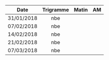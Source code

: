 |Date | Trigramme | Matin  | AM  |
|-----|:---------:|:------:|:---:|
| 31/01/2018 | nbe |       |     |
| 07/02/2018 | nbe |       |     |
| 14/02/2018 | nbe |       |     |
| 21/02/2018 | nbe |       |     |
| 07/03/2018 | nbe |       |     |
